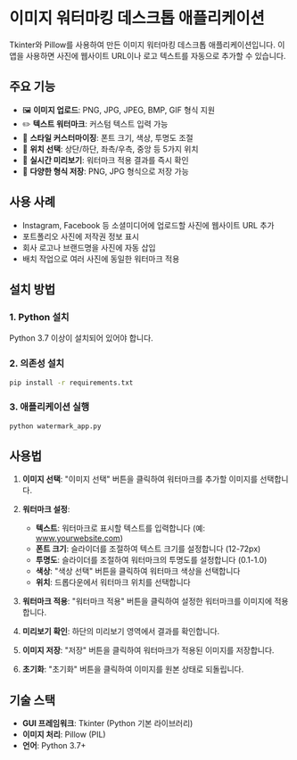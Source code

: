 # 이미지 워터마킹 데스크톱 애플리케이션

Tkinter와 Pillow를 사용하여 만든 이미지 워터마킹 데스크톱 애플리케이션입니다. 이 앱을 사용하면 사진에 웹사이트 URL이나 로고 텍스트를 자동으로 추가할 수 있습니다.

## 주요 기능

- 🖼️ **이미지 업로드**: PNG, JPG, JPEG, BMP, GIF 형식 지원
- ✏️ **텍스트 워터마크**: 커스텀 텍스트 입력 가능
- 🎨 **스타일 커스터마이징**: 폰트 크기, 색상, 투명도 조절
- 📍 **위치 선택**: 상단/하단, 좌측/우측, 중앙 등 5가지 위치
- 👀 **실시간 미리보기**: 워터마크 적용 결과를 즉시 확인
- 💾 **다양한 형식 저장**: PNG, JPG 형식으로 저장 가능

## 사용 사례

- Instagram, Facebook 등 소셜미디어에 업로드할 사진에 웹사이트 URL 추가
- 포트폴리오 사진에 저작권 정보 표시
- 회사 로고나 브랜드명을 사진에 자동 삽입
- 배치 작업으로 여러 사진에 동일한 워터마크 적용

## 설치 방법

### 1. Python 설치
Python 3.7 이상이 설치되어 있어야 합니다.

### 2. 의존성 설치
```bash
pip install -r requirements.txt
```

### 3. 애플리케이션 실행
```bash
python watermark_app.py
```

## 사용법

1. **이미지 선택**: "이미지 선택" 버튼을 클릭하여 워터마크를 추가할 이미지를 선택합니다.

2. **워터마크 설정**:
   - **텍스트**: 워터마크로 표시할 텍스트를 입력합니다 (예: www.yourwebsite.com)
   - **폰트 크기**: 슬라이더를 조절하여 텍스트 크기를 설정합니다 (12-72px)
   - **투명도**: 슬라이더를 조절하여 워터마크의 투명도를 설정합니다 (0.1-1.0)
   - **색상**: "색상 선택" 버튼을 클릭하여 워터마크 색상을 선택합니다
   - **위치**: 드롭다운에서 워터마크 위치를 선택합니다

3. **워터마크 적용**: "워터마크 적용" 버튼을 클릭하여 설정한 워터마크를 이미지에 적용합니다.

4. **미리보기 확인**: 하단의 미리보기 영역에서 결과를 확인합니다.

5. **이미지 저장**: "저장" 버튼을 클릭하여 워터마크가 적용된 이미지를 저장합니다.

6. **초기화**: "초기화" 버튼을 클릭하여 이미지를 원본 상태로 되돌립니다.

## 기술 스택

- **GUI 프레임워크**: Tkinter (Python 기본 라이브러리)
- **이미지 처리**: Pillow (PIL)
- **언어**: Python 3.7+
